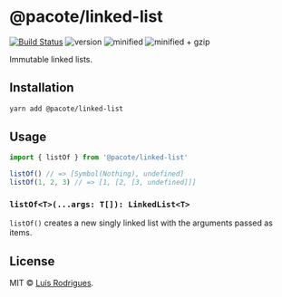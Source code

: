 # @pacote/linked-list

[![Build Status](https://travis-ci.org/PacoteJS/pacote.svg?branch=master)](https://travis-ci.org/PacoteJS/pacote)
![version](https://badgen.net/npm/v/@pacote/linked-list)
![minified](https://badgen.net/bundlephobia/min/@pacote/linked-list)
![minified + gzip](https://badgen.net/bundlephobia/minzip/@pacote/linked-list)

Immutable linked lists.

## Installation

```bash
yarn add @pacote/linked-list
```

## Usage

```typescript
import { listOf } from '@pacote/linked-list'

listOf() // => [Symbol(Nothing), undefined]
listOf(1, 2, 3) // => [1, [2, [3, undefined]]]
```

### `listOf<T>(...args: T[]): LinkedList<T>`

`listOf()` creates a new singly linked list with the arguments passed as items.

## License

MIT © [Luís Rodrigues](https://goblindegook.com).
